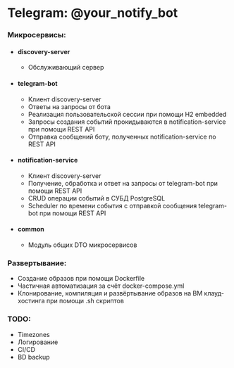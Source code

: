 # Telegram: @your_notify_bot

### Микросервисы:

* #### discovery-server
    * Обслуживающий сервер

* #### telegram-bot
    * Клиент discovery-server
    * Ответы на запросы от бота
    * Реализация пользовательской сессии при помощи H2 embedded
    * Запросы создания событий прокидываются в notification-service при помощи REST API
    * Отправка сообщений боту, полученных notification-service по REST API

* #### notification-service
    * Клиент discovery-server
    * Получение, обработка и ответ на запросы от telegram-bot при помощи REST API
    * CRUD операции событий в СУБД PostgreSQL
    * Scheduler по времени события с отправкой сообщения telegram-bot при помощи REST API

* #### common
    * Модуль общих DTO микросервисов

### Развертывание:

* Создание образов при помощи Dockerfile
* Частичная автоматизация за счёт docker-compose.yml
* Клонирование, компиляция и развёртывание образов на ВМ клауд-хостинга при помощи .sh скриптов

### TODO:

* Timezones
* Логирование
* CI/CD
* BD backup